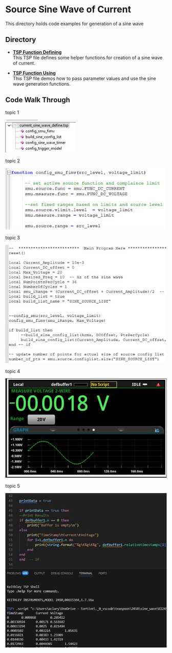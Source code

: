 # Source Sine Wave of Current

This directory holds code examples for generation of a sine wave

## Directory

[comment]: **[Instrument](./directory)**  

* **[TSP Function Defining](./current_sine_wave_define.tsp)**  
This TSP file defines some helper functions for creation of a sine wave of current.

* **[TSP Function Using](./current_sine_wave_use.tsp)**  
This TSP file demos how to pass parameter values and use the sine wave generation functions.


## Code Walk Through

topic 1

![define functions](images/define_functions.png)

topic 2

![define functions](images/define_detail.png)


topic 3

![define functions](images/use_functions.png)


topic 4

![define functions](images/outcome.png)

topic 5

![define functions](images/run_tsp_toolkit.png)




